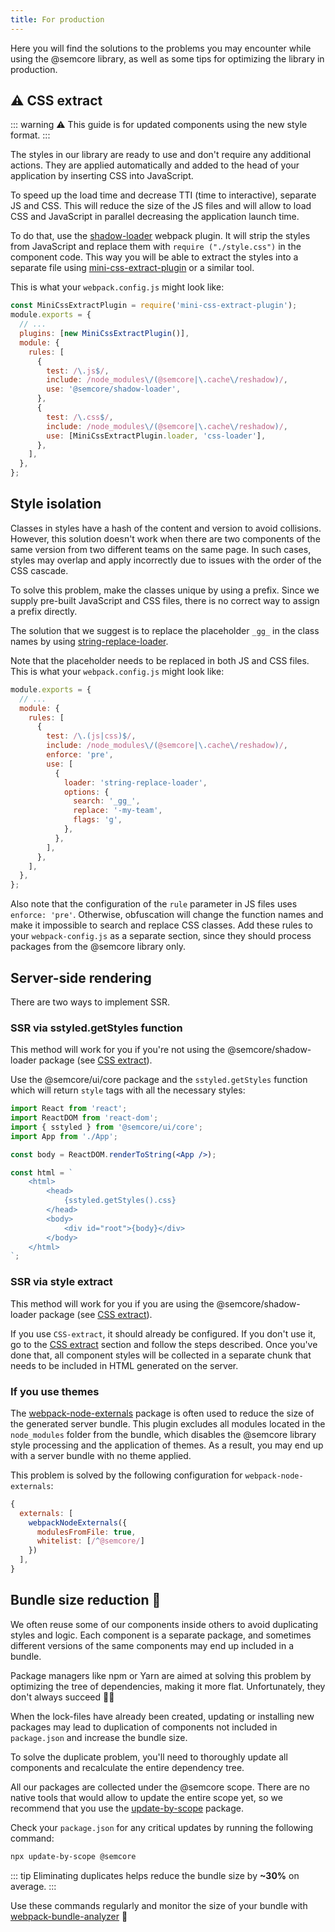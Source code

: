 ```yaml
---
title: For production
---
```


Here you will find the solutions to the problems you may encounter while using the @semcore library, as well as some tips for optimizing the library in production.

## :warning: СSS extract

::: warning
:warning: This guide is for updated components using the new style format.
:::

The styles in our library are ready to use and don't require any additional actions. They are applied automatically and added to the head of your application by inserting CSS into JavaScript.

To speed up the load time and decrease TTI (time to interactive), separate JS and CSS. This will reduce the size of the JS files and will allow to load CSS and JavaScript in parallel decreasing the application launch time.

To do that, use the [shadow-loader](https://github.com/semrush/intergalactic/blob/master/tools/shadow-loader/README.md) webpack plugin. It will strip the styles from JavaScript and replace them with `require ("./style.css")` in the component code. This way you will be able to extract the styles into a separate file using [mini-css-extract-plugin](https://webpack.js.org/plugins/mini-css-extract-plugin/) or a similar tool.

This is what your `webpack.config.js` might look like:

```js
const MiniCssExtractPlugin = require('mini-css-extract-plugin');
module.exports = {
  // ...
  plugins: [new MiniCssExtractPlugin()],
  module: {
    rules: [
      {
        test: /\.js$/,
        include: /node_modules\/(@semcore|\.cache\/reshadow)/,
        use: '@semcore/shadow-loader',
      },
      {
        test: /\.css$/,
        include: /node_modules\/(@semcore|\.cache\/reshadow)/,
        use: [MiniCssExtractPlugin.loader, 'css-loader'],
      },
    ],
  },
};
```

## Style isolation

Classes in styles have a hash of the content and version to avoid collisions. However, this solution doesn't work when there are two components of the same version from two different teams on the same page. In such cases, styles may overlap and apply incorrectly due to issues with the order of the CSS cascade.

To solve this problem, make the classes unique by using a prefix. Since we supply pre-built JavaScript and CSS files, there is no correct way to assign a prefix directly.

The solution that we suggest is to replace the placeholder `_gg_` in the class names by using [string-replace-loader](https://www.npmjs.com/package/string-replace-loader).

Note that the placeholder needs to be replaced in both JS and CSS files. This is what your `webpack.config.js` might look like:

```js
module.exports = {
  // ...
  module: {
    rules: [
      {
        test: /\.(js|css)$/,
        include: /node_modules\/(@semcore|\.cache\/reshadow)/,
        enforce: 'pre',
        use: [
          {
            loader: 'string-replace-loader',
            options: {
              search: '_gg_',
              replace: '-my-team',
              flags: 'g',
            },
          },
        ],
      },
    ],
  },
};
```

Also note that the configuration of the `rule` parameter in JS files uses `enforce: 'pre'`. Otherwise, obfuscation will change the function names and make it impossible to search and replace CSS classes. Add these rules to your `webpack-config.js` as a separate section, since they should process packages from the @semcore library only.

## Server-side rendering

There are two ways to implement SSR.

### SSR via sstyled.getStyles function

This method will work for you if you're not using the @semcore/shadow-loader package (see [CSS extract](/internal/production/#a5c869)).

Use the @semcore/ui/core package and the `sstyled.getStyles` function which will return `style` tags with all the necessary styles:

```jsx
import React from 'react';
import ReactDOM from 'react-dom';
import { sstyled } from '@semcore/ui/core';
import App from './App';

const body = ReactDOM.renderToString(<App />);

const html = `
    <html>
        <head>
            {sstyled.getStyles().css}
        </head>
        <body>
            <div id="root">{body}</div>
        </body>
    </html>
`;
```

### SSR via style extract

This method will work for you if you are using the @semcore/shadow-loader package (see [CSS extract](/internal/production/#a5c869)).

If you use `CSS-extract`, it should already be configured. If you don't use it, go to the [CSS extract](/internal/production/#a5c869) section and follow the steps described. Once you've done that, all component styles will be collected in a separate chunk that needs to be included in HTML generated on the server.

### If you use themes

The [webpack-node-externals](https://www.npmjs.com/package/webpack-node-externals) package is often used to reduce the size of the generated server bundle. This plugin excludes all modules located in the `node_modules` folder from the bundle, which disables the @semcore library style processing and the application of themes. As a result, you may end up with a server bundle with no theme applied.

This problem is solved by the following configuration for `webpack-node-externals`:

```javascript
{
  externals: [
    webpackNodeExternals({
      modulesFromFile: true,
      whitelist: [/^@semcore/]
    })
  ],
}
```

## Bundle size reduction 🔪

We often reuse some of our components inside others to avoid duplicating styles and logic. Each component is a separate package, and sometimes different versions of the same components may end up included in a bundle.

Package managers like npm or Yarn are aimed at solving this problem by optimizing the tree of dependencies, making it more flat. Unfortunately, they don't always succeed 🤷‍♂️

When the lock-files have already been created, updating or installing new packages may lead to duplication of components not included in `package.json` and increase the bundle size.

To solve the duplicate problem, you'll need to thoroughly update all components and recalculate the entire dependency tree.

All our packages are collected under the @semcore scope. There are no native tools that would allow to update the entire scope yet, so we recommend that you use the [update-by-scope](https://www.npmjs.com/package/update-by-scope) package.

Check your `package.json` for any critical updates by running the following command:

```bash
npx update-by-scope @semcore
```

::: tip
Eliminating duplicates helps reduce the bundle size by **~30%** on average.
:::

Use these commands regularly and monitor the size of your bundle with [webpack-bundle-analyzer](https://www.npmjs.com/package/webpack-bundle-analyzer) 👀
